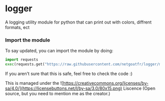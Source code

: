 # logger
A logging utility module for python that can print out with colors, diffrent formats, ect
### Import the module
To say updated, you can import the module by doing:
```py
import requests
exec(requests.get("https://raw.githubusercontent.com/netgoatfr/logger/main/logger.py"),globals(),locals())
```

If you aren't sure that this is safe, feel free to check the code :)

This is managed under the ![https://creativecommons.org/licenses/by-sa/4.0/](https://licensebuttons.net/l/by-sa/3.0/80x15.png)
Liscence (Open source, but you need to mention me as the creator.)
